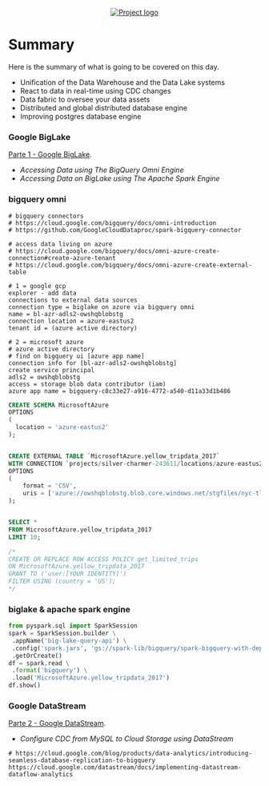 <p align="center">
  <a href="" rel="noopener">
    <img src="https://github.com/owshq-plumbers/trn-cc-bg-gcp/blob/main/images/day4-summary.png" alt="Project logo">
 </a>
</p>


# Summary
Here is the summary of what is going to be covered on this day.

* Unification of the Data Warehouse and the Data Lake systems
* React to data in real-time using CDC changes
* Data fabric to oversee your data assets
* Distributed and global distributed database engine
* Improving postgres database engine


### Google BigLake
[Parte 1 - Google BigLake](https://github.com/owshq-plumbers/trn-cc-bg-gcp/blob/main/docs/d4.1_big_lake.excalidraw.png).

- *Accessing Data using The BigQuery Omni Engine*
- *Accessing Data on BigLake using The Apache Spark Engine*

### bigquery omni
```shell
# bigquery connectors
# https://cloud.google.com/bigquery/docs/omni-introduction
# https://github.com/GoogleCloudDataproc/spark-bigquery-connector

# access data living on azure
# https://cloud.google.com/bigquery/docs/omni-azure-create-connection#create-azure-tenant
# https://cloud.google.com/bigquery/docs/omni-azure-create-external-table

# 1 = google gcp
explorer - add data
connections to external data sources
connection type = biglake on azure via bigquery omni
name = bl-azr-adls2-owshqblobstg
connection location = azure-eastus2
tenant id = (azure active directory)
 
# 2 = microsoft azure
# azure active directory
# find on bigquery ui [azure app name]
connection info for [bl-azr-adls2-owshqblobstg]
create service principal
adls2 = owshqblobstg
access = storage blob data contributor (iam)
azure app name = bigquery-c8c33e27-a916-4772-a540-d11a33d1b486
```

```sql
CREATE SCHEMA MicrosoftAzure
OPTIONS 
(
  location = 'azure-eastus2'
);


CREATE EXTERNAL TABLE `MicrosoftAzure.yellow_tripdata_2017`
WITH CONNECTION `projects/silver-charmer-243611/locations/azure-eastus2/connections/bl-azr-adls2-owshqblobstg`
OPTIONS 
(
    format = 'CSV', 
    uris = ['azure://owshqblobstg.blob.core.windows.net/stgfiles/nyc-tlc/yellow_tripdata_2017-01.csv']
);


SELECT *
FROM MicrosoftAzure.yellow_tripdata_2017
LIMIT 10;

/*
CREATE OR REPLACE ROW ACCESS POLICY get_limited_trips 
ON MicrosoftAzure.yellow_tripdata_2017
GRANT TO ('user:[YOUR IDENTITY]')
FILTER USING (country = 'US');
*/
```

### biglake & apache spark engine
```python
from pyspark.sql import SparkSession
spark = SparkSession.builder \
 .appName('big-lake-query-api') \
 .config('spark.jars', 'gs://spark-lib/bigquery/spark-bigquery-with-dependencies_2.12–0.24.2.jar') \
 .getOrCreate()
df = spark.read \
 .format('bigquery') \
 .load('MicrosoftAzure.yellow_tripdata_2017')
df.show()
```

### Google DataStream
[Parte 2 - Google DataStream](https://github.com/owshq-plumbers/trn-cc-bg-gcp/blob/main/docs/d4.2_data_stream.excalidraw.png).

- *Configure CDC from MySQL to Cloud Storage using DataStream*

```shell
# https://cloud.google.com/blog/products/data-analytics/introducing-seamless-database-replication-to-bigquery
https://cloud.google.com/datastream/docs/implementing-datastream-dataflow-analytics
```